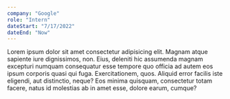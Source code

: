 ```yaml
---
company: "Google"
role: "Intern"
dateStart: "7/17/2022"
dateEnd: "Now"
---
```


Lorem ipsum dolor sit amet consectetur adipisicing elit. Magnam atque sapiente iure dignissimos, non. Eius, deleniti hic assumenda magnam excepturi numquam consequatur esse tempore quo officia ad autem eos ipsum corporis quasi qui fuga. Exercitationem, quos. Aliquid error facilis iste eligendi, aut distinctio, neque? Eos minima quisquam, consectetur totam facere, natus id molestias ab in amet esse, dolore earum, cumque?
